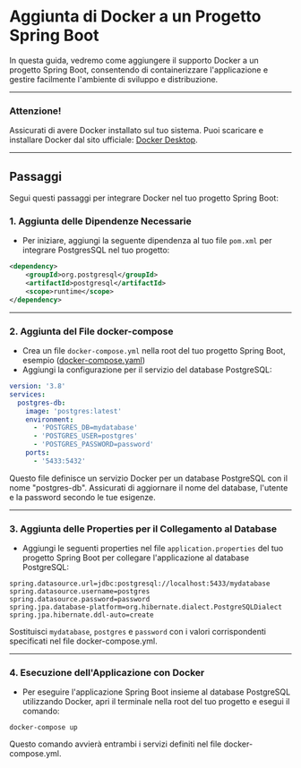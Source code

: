 # Aggiunta di Docker a un Progetto Spring Boot
In questa guida, vedremo come aggiungere il supporto Docker a un progetto Spring Boot, consentendo di containerizzare l'applicazione e gestire facilmente l'ambiente di sviluppo e distribuzione.
***
### Attenzione!
Assicurati di avere Docker installato sul tuo sistema. Puoi scaricare e installare Docker dal sito ufficiale: [Docker Desktop](https://www.docker.com/products/docker-desktop/).
***

## Passaggi

Segui questi passaggi per integrare Docker nel tuo progetto Spring Boot:


### 1. Aggiunta delle Dipendenze Necessarie

- Per iniziare, aggiungi la seguente dipendenza al tuo file `pom.xml` per integrare PostgresSQL nel tuo progetto:

```xml
<dependency>
    <groupId>org.postgresql</groupId>
    <artifactId>postgresql</artifactId>
    <scope>runtime</scope>
</dependency>
```
***
### 2. Aggiunta del File docker-compose

- Crea un file `docker-compose.yml` nella root del tuo progetto Spring Boot, esempio ([docker-compose.yaml](docker-compose.yaml))
- Aggiungi la configurazione per il servizio del database PostgreSQL:

```yaml
version: '3.8'
services:
  postgres-db:
    image: 'postgres:latest'
    environment:
      - 'POSTGRES_DB=mydatabase'
      - 'POSTGRES_USER=postgres'
      - 'POSTGRES_PASSWORD=password'
    ports:
      - '5433:5432'
```
Questo file definisce un servizio Docker per un database PostgreSQL con il nome "postgres-db". Assicurati di aggiornare il nome del database, l'utente e la password secondo le tue esigenze.
***
### 3. Aggiunta delle Properties per il Collegamento al Database

- Aggiungi le seguenti properties nel file `application.properties` del tuo progetto Spring Boot per collegare l'applicazione al database PostgreSQL:

```properties
spring.datasource.url=jdbc:postgresql://localhost:5433/mydatabase
spring.datasource.username=postgres
spring.datasource.password=password
spring.jpa.database-platform=org.hibernate.dialect.PostgreSQLDialect
spring.jpa.hibernate.ddl-auto=create
```
Sostituisci `mydatabase`, `postgres` e `password` con i valori corrispondenti specificati nel file docker-compose.yml.
***
### 4. Esecuzione dell'Applicazione con Docker

- Per eseguire l'applicazione Spring Boot insieme al database PostgreSQL utilizzando Docker, apri il terminale nella root del tuo progetto e esegui il comando:

```shell
docker-compose up
```
Questo comando avvierà entrambi i servizi definiti nel file docker-compose.yml.

